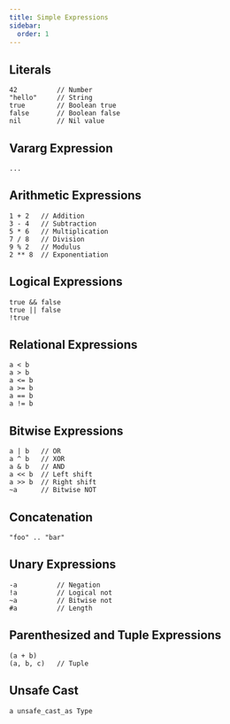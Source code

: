 ```yaml
---
title: Simple Expressions
sidebar:
  order: 1
---
```


## Literals

```gluax
42          // Number
"hello"     // String
true        // Boolean true
false       // Boolean false
nil         // Nil value
```

## Vararg Expression

```gluax
...
```

## Arithmetic Expressions

```gluax
1 + 2   // Addition
3 - 4   // Subtraction
5 * 6   // Multiplication
7 / 8   // Division
9 % 2   // Modulus
2 ** 8  // Exponentiation
```

## Logical Expressions

```gluax
true && false
true || false
!true
```

## Relational Expressions

```gluax
a < b
a > b
a <= b
a >= b
a == b
a != b
```

## Bitwise Expressions

```gluax
a | b   // OR
a ^ b   // XOR
a & b   // AND
a << b  // Left shift
a >> b  // Right shift
~a      // Bitwise NOT
```

## Concatenation

```gluax
"foo" .. "bar"
```

## Unary Expressions

```gluax
-a          // Negation
!a          // Logical not
~a          // Bitwise not
#a          // Length
```

## Parenthesized and Tuple Expressions

```gluax
(a + b)
(a, b, c)   // Tuple
```

## Unsafe Cast

```gluax
a unsafe_cast_as Type
```
